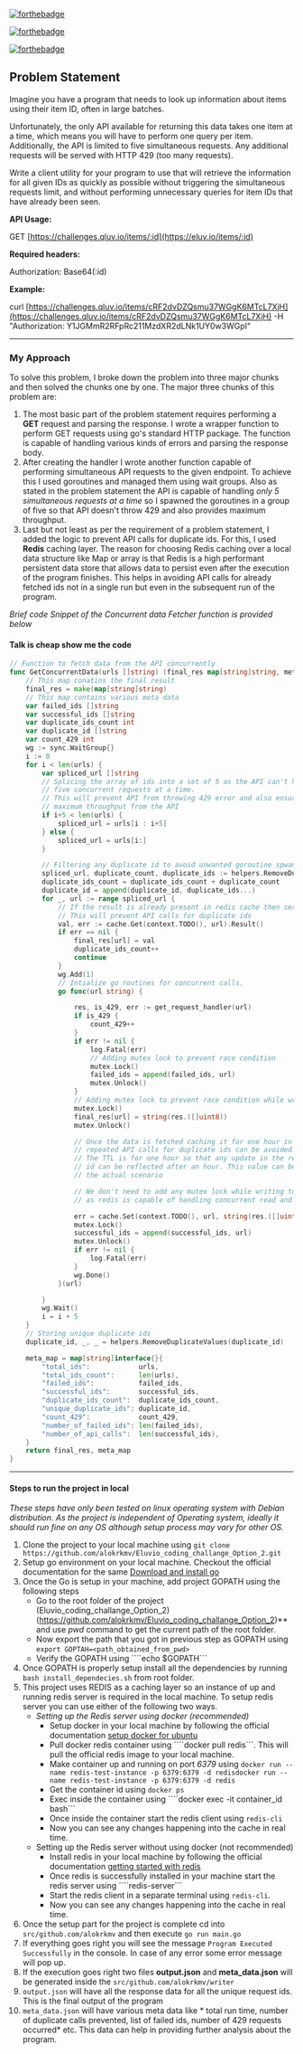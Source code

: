 [![forthebadge](https://forthebadge.com/images/badges/made-with-go.svg)](https://forthebadge.com)

[![forthebadge](https://forthebadge.com/images/badges/gluten-free.svg)](https://forthebadge.com)

[![forthebadge](https://forthebadge.com/images/badges/powered-by-coffee.svg)](https://forthebadge.com)

## Problem Statement


Imagine you have a program that needs to look up information about items using their item ID, often in large batches.

Unfortunately, the only API available for returning this data takes one item at a time, which means you will have to perform one query per item. Additionally, the API is limited to five simultaneous requests. Any additional requests will be served with HTTP 429 (too many requests).

Write a client utility for your program to use that will retrieve the information for all given IDs as quickly as possible without triggering the simultaneous requests limit, and without performing unnecessary queries for item IDs that have already been seen.

**API Usage:**

GET [https://challenges.qluv.io/items/:id](https://eluv.io/items/:id)

**Required headers:**

Authorization: Base64(:id)

**Example:**

curl [https://challenges.qluv.io/items/cRF2dvDZQsmu37WGgK6MTcL7XjH](https://challenges.qluv.io/items/cRF2dvDZQsmu37WGgK6MTcL7XjH) -H "Authorization: Y1JGMmR2RFpRc211MzdXR2dLNk1UY0w3WGpI"​

***

### My Approach

To solve this problem, I broke down the problem into three major chunks and then solved the chunks one by one. The major three chunks of this problem are:
1.   The most basic part of the problem statement requires performing a **GET** request and parsing the response. I wrote a wrapper function to perform GET requests using go's standard HTTP package. The function is capable of handling various kinds of errors and parsing the response body.
2. After creating the handler I wrote another function capable of performing simultaneous API requests to the given endpoint. To achieve this I used goroutines and managed them using wait groups. Also as stated in the problem statement the API is capable of handling *only 5 simultaneous requests at a time* so I spawned the goroutines in a group of five so that API doesn't throw 429 and also provides maximum throughput.
3. Last but not least as per the requirement of a problem statement, I added the logic to prevent API calls for duplicate ids. For this, I used **Redis** caching layer. The reason for choosing Redis caching over a local data structure like Map or array is that Redis is a high performant persistent data store that allows data to persist even after the execution of the program finishes. This helps in avoiding API calls for already fetched ids not in a single run but even in the subsequent run of the program.

*Brief code Snippet of the Concurrent data Fetcher function is provided below*

#### Talk is cheap show me the code

```go
// Function to fetch data from the API concurrently
func GetConcurrentData(urls []string) (final_res map[string]string, meta_map map[string]interface{}) {
	// This map conatins the final result
	final_res = make(map[string]string)
	// This map contains various meta data
	var failed_ids []string
	var successful_ids []string
	var duplicate_ids_count int
	var duplicate_id []string
	var count_429 int
	wg := sync.WaitGroup{}
	i := 0
	for i < len(urls) {
		var spliced_url []string
		// Splicing the array of ids into a set of 5 as the API can't handle more than
		// five concurrent requests at a time.
		// This will prevent API from throwing 429 error and also ensure to get
		// maximum throughput from the API
		if i+5 < len(urls) {
			spliced_url = urls[i : i+5]
		} else {
			spliced_url = urls[i:]
		}

		// Filtering any duplicate id to avoid unwanted goroutine spwans
		spliced_url, duplicate_count, duplicate_ids := helpers.RemoveDuplicateValues(spliced_url)
		duplicate_ids_count = duplicate_ids_count + duplicate_count
		duplicate_id = append(duplicate_id, duplicate_ids...)
		for _, url := range spliced_url {
			// If the result is already present in redis cache then serve from cache
			// This will prevent API calls for duplicate ids
			val, err := cache.Get(context.TODO(), url).Result()
			if err == nil {
				final_res[url] = val
				duplicate_ids_count++
				continue
			}
			wg.Add(1)
			// Intialize go routines for concurrent calls.
			go func(url string) {

				res, is_429, err := get_request_handler(url)
				if is_429 {
					count_429++
				}
				if err != nil {
					log.Fatal(err)
					// Adding mutex lock to prevent race condition
					mutex.Lock()
					failed_ids = append(failed_ids, url)
					mutex.Unlock()
				}
				// Adding mutex lock to prevent race condition while writing result to map
				mutex.Lock()
				final_res[url] = string(res.([]uint8))
				mutex.Unlock()

				// Once the data is fetched caching it for one hour in redis cache so that
				// repeated API calls for duplicate ids can be avoided.
				// The TTL is for one hour so that any update in the response for the same
				// id can be reflected after an hour. This value can be changed based on the
				// the actual scenario

				// We don't need to add any mutex lock while writing to redis cache
				// as redis is capable of handling concurrent read and writes

				err = cache.Set(context.TODO(), url, string(res.([]uint8)), 1440*time.Second).Err()
				mutex.Lock()
				successful_ids = append(successful_ids, url)
				mutex.Unlock()
				if err != nil {
					log.Fatal(err)
				}
				wg.Done()
			}(url)

		}
		wg.Wait()
		i = i + 5
	}
	// Storing unique duplicate ids
	duplicate_id, _, _ = helpers.RemoveDuplicateValues(duplicate_id)

	meta_map = map[string]interface{}{
		"total_ids":            urls,
		"total_ids_count":      len(urls),
		"failed_ids":           failed_ids,
		"successful_ids":       successful_ids,
		"duplicate_ids_count":  duplicate_ids_count,
		"unique_duplicate_ids": duplicate_id,
		"count_429":            count_429,
		"number_of_failed_ids": len(failed_ids),
		"number_of_api_calls":  len(successful_ids),
	}
	return final_res, meta_map
}

```

***
#### Steps to run the project in local

*These steps have only been tested on linux operating system with Debian distribution. As the project is independent of Operating system, ideally it should run fine on any OS although setup process may vary for other OS.*

1. Clone the project to your local machine using ````git clone https://github.com/alokrkmv/Eluvio_coding_challange_Option_2.git ````
2. Setup go environment on your local machine. Checkout the official documentation for the same [Download and install go](https://go.dev/doc/install)
3. Once the Go is setup in your machine, add project GOPATH using the following steps
	* Go to the root folder of the project (Eluvio_coding_challange_Option_2)(https://github.com/alokrkmv/Eluvio_coding_challange_Option_2)** and use *pwd* command to get the current path of the root folder. 
	* Now export the path that you got in previous step as GOPATH using ````export GOPTAH=<path_obtained_from_pwd>````
	* Verify the GOPATH using ````echo $GOPATH```
4. Once GOPATH is properly setup install all the dependencies by running ````bash install_dependecies.sh```` from root folder.
5. This project uses REDIS as a caching layer so an instance of up and running redis server is required in the local machine. To setup redis server you can use either of the following two ways.
	* *Setting up the Redis server using docker (recommended)*
		*  Setup docker in your local machine by following the official documentation [setup docker for ubuntu](https://docs.docker.com/engine/install/ubuntu/)
		* Pull docker redis container using ````docker pull redis```. This will pull the official redis image to your local machine.
		* Make container up and running on port *6379* using ````docker run --name redis-test-instance -p 6379:6379 -d redisdocker run --name redis-test-instance -p 6379:6379 -d redis````
		* Get the container id using ````docker ps````
		* Exec inside the container using ````docker exec -it container_id bash```
		* Once inside the container start the redis client using ``redis-cli``
		* Now you can see any changes happening into the cache in real time.
	* Setting up the Redis server without using docker (not recommended)
		* Install redis in your local machine by following the official documentation [getting started with redis](https://redis.io/topics/quickstart)
		* Once redis is successfully installed in your machine start the redis server using ````redis-server```
		* Start the redis client in a separate terminal using ````redis-cli````. 
		* Now you can see any changes happening into the cache in real time.
6. Once the setup part for the project is complete cd into ````src/github.com/alokrkmv```` and then execute ````go run main.go````
7. If everything goes right you will see the message ````Program Executed Successfully```` in the console. In case of any error some error message will pop up.
8. If the execution goes right two files **output.json** and **meta_data.json** will be generated inside the ````src/github.com/alokrkmv/writer```` 
9. ````output.json```` will have all the response data for all the unique request ids. This is the final output of the program
10. ````meta_data.json```` will have various meta data like * total run time, number of duplicate calls prevented, list of failed ids, number of 429 requests occurred* etc. This data can help in providing further analysis about the program.







